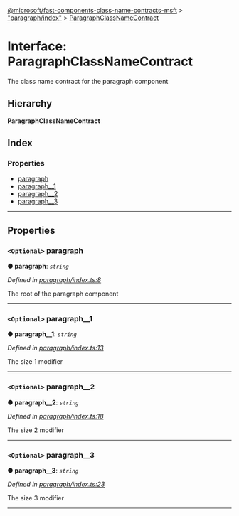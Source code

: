 [@microsoft/fast-components-class-name-contracts-msft](../README.md) > ["paragraph/index"](../modules/_paragraph_index_.md) > [ParagraphClassNameContract](../interfaces/_paragraph_index_.paragraphclassnamecontract.md)

# Interface: ParagraphClassNameContract

The class name contract for the paragraph component

## Hierarchy

**ParagraphClassNameContract**

## Index

### Properties

* [paragraph](_paragraph_index_.paragraphclassnamecontract.md#paragraph)
* [paragraph__1](_paragraph_index_.paragraphclassnamecontract.md#paragraph__1)
* [paragraph__2](_paragraph_index_.paragraphclassnamecontract.md#paragraph__2)
* [paragraph__3](_paragraph_index_.paragraphclassnamecontract.md#paragraph__3)

---

## Properties

<a id="paragraph"></a>

### `<Optional>` paragraph

**● paragraph**: *`string`*

*Defined in [paragraph/index.ts:8](https://github.com/Microsoft/fast-dna/blob/164dd3ca/packages/fast-components-class-name-contracts-msft/src/paragraph/index.ts#L8)*

The root of the paragraph component

___
<a id="paragraph__1"></a>

### `<Optional>` paragraph__1

**● paragraph__1**: *`string`*

*Defined in [paragraph/index.ts:13](https://github.com/Microsoft/fast-dna/blob/164dd3ca/packages/fast-components-class-name-contracts-msft/src/paragraph/index.ts#L13)*

The size 1 modifier

___
<a id="paragraph__2"></a>

### `<Optional>` paragraph__2

**● paragraph__2**: *`string`*

*Defined in [paragraph/index.ts:18](https://github.com/Microsoft/fast-dna/blob/164dd3ca/packages/fast-components-class-name-contracts-msft/src/paragraph/index.ts#L18)*

The size 2 modifier

___
<a id="paragraph__3"></a>

### `<Optional>` paragraph__3

**● paragraph__3**: *`string`*

*Defined in [paragraph/index.ts:23](https://github.com/Microsoft/fast-dna/blob/164dd3ca/packages/fast-components-class-name-contracts-msft/src/paragraph/index.ts#L23)*

The size 3 modifier

___

